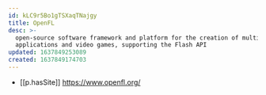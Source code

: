 ```yaml
---
id: kLC9r5Bo1gTSXaqTNajgy
title: OpenFL
desc: >-
  open-source software framework and platform for the creation of multi-platform
  applications and video games, supporting the Flash API
updated: 1637849253089
created: 1637849174703
---
```




- [[p.hasSite]] https://www.openfl.org/
